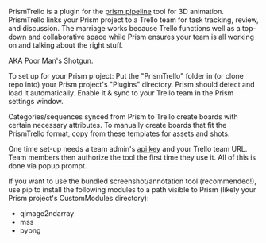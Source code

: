PrismTrello is a plugin for the <a href="https://prism-pipeline.com/">prism pipeline</a> tool for 3D animation.
PrismTrello links your Prism project to a Trello team for task tracking, review, and discussion.
The marriage works because Trello functions well as a top-down and collaborative space while Prism ensures your team is all working on and talking about the right stuff.

AKA Poor Man's Shotgun.

To set up for your Prism project:
Put the "PrismTrello" folder in (or clone repo into) your Prism project's "Plugins" directory.
Prism should detect and load it automatically.
Enable it & sync to your Trello team in the Prism settings window.

Categories/sequences synced from Prism to Trello create boards with certain necessary attributes.
To manually create boards that fit the PrismTrello format, copy from these templates for <a href=https://trello.com/b/b1ErgFdB>assets</a> and <a href=https://trello.com/b/vliQo2PD>shots</a>.

One time set-up needs a team admin's <a href="https://trello.com/app-key/">api key</a> and your Trello team URL.
Team members then authorize the tool the first time they use it. All of this is done via popup prompt.

If you want to use the bundled screenshot/annotation tool (recommended!), use pip to install the following modules to a path visible to Prism (likely your Prism project's CustomModules directory):
- qimage2ndarray
- mss
- pypng
